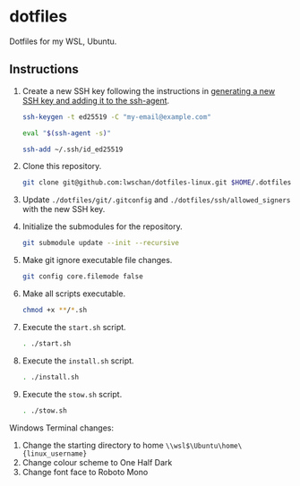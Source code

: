 # dotfiles

Dotfiles for my WSL, Ubuntu.

## Instructions

1. Create a new SSH key following the instructions in [generating a new SSH key and adding it to the ssh-agent](https://docs.github.com/en/authentication/connecting-to-github-with-ssh/generating-a-new-ssh-key-and-adding-it-to-the-ssh-agent).

   ```bash
   ssh-keygen -t ed25519 -C "my-email@example.com"
   ```

   ```bash
   eval "$(ssh-agent -s)"
   ```

   ```bash
   ssh-add ~/.ssh/id_ed25519
   ```

2. Clone this repository.

   ```bash
   git clone git@github.com:lwschan/dotfiles-linux.git $HOME/.dotfiles
   ```

3. Update `./dotfiles/git/.gitconfig` and `./dotfiles/ssh/allowed_signers` with the new SSH key.

4. Initialize the submodules for the repository.

   ```bash
   git submodule update --init --recursive
   ```

5. Make git ignore executable file changes.

   ```bash
   git config core.filemode false
   ```

6. Make all scripts executable.

   ```bash
   chmod +x **/*.sh
   ```

7. Execute the `start.sh` script.

   ```bash
   . ./start.sh
   ```

8. Execute the `install.sh` script.

   ```bash
   . ./install.sh
   ```

9. Execute the `stow.sh` script.

   ```bash
   . ./stow.sh
   ```

Windows Terminal changes:

1. Change the starting directory to home `\\wsl$\Ubuntu\home\{linux_username}`
2. Change colour scheme to One Half Dark
3. Change font face to Roboto Mono
